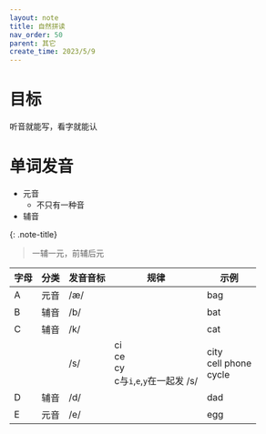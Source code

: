 ```yaml
---
layout: note
title: 自然拼读
nav_order: 50
parent: 其它
create_time: 2023/5/9
---
```


# 目标

听音就能写，看字就能认

# 单词发音

- 元音
    - 不只有一种音
- 辅音

{: .note-title}
> 一辅一元，前辅后元

| 字母 | 分类 | 发音音标 | 规律                                            | 示例                              |
|----|----|------|-----------------------------------------------|---------------------------------|
| A  | 元音 | /æ/  |                                               | bag                             |
| B  | 辅音 | /b/  |                                               | bat                             |
| C  | 辅音 | /k/  |                                               | cat                             |
|    |    | /s/  | ci<br />ce<br />cy<br />c与`i`,`e`,`y`在一起发 /s/ | city<br />cell phone<br />cycle |
| D  | 辅音 | /d/  |                                               | dad                             |
| E  | 元音 | /e/  |                                               | egg                             |
